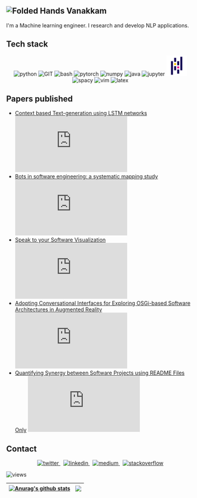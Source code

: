 ## <img src="https://raw.githubusercontent.com/Tarikul-Islam-Anik/Animated-Fluent-Emojis/master/Emojis/Hand%20gestures/Folded%20Hands.png" alt="Folded Hands" width="25" height="25" /> Vanakkam 

I'm a Machine learning engineer. I research and develop NLP applications.


## Tech stack

<p align="center">
      <img src="https://www.vectorlogo.zone/logos/python/python-icon.svg" alt="python" width="55" height="55"/>
      <img src="https://www.vectorlogo.zone/logos/git-scm/git-scm-icon.svg" alt="GIT" width="55" height="55"/>
      <img src="https://www.vectorlogo.zone/logos/gnu_bash/gnu_bash-icon.svg" alt="bash" width="55" height="55"/>
      <img src="https://www.vectorlogo.zone/logos/pytorch/pytorch-icon.svg" alt="pytorch" width="55" height="55"/>
      <img src="https://www.vectorlogo.zone/logos/numpy/numpy-icon.svg" alt="numpy" width="55" height="55"/>
      <img src="https://www.vectorlogo.zone/logos/java/java-icon.svg" alt="java" width="55" height="55"/>
      <img src="https://www.vectorlogo.zone/logos/jupyter/jupyter-icon.svg" alt="jupyter" width="55" height="55"/>
      <img src="https://github.com/devicons/devicon/blob/master/icons/pandas/pandas-original.svg" alt="vim" width="55" height="55"/>
      <img src="https://upload.wikimedia.org/wikipedia/commons/8/88/SpaCy_logo.svg" alt="spacy" width="55" height="55"/> 
      <img src="https://www.vectorlogo.zone/logos/vim/vim-icon.svg" alt="vim" width="55" height="55"/>
      <img src="https://upload.wikimedia.org/wikipedia/commons/9/92/LaTeX_logo.svg" alt="latex" width="55" height="25"/>  
  
</p>

## Papers published

* [Context based Text-generation using LSTM networks](https://arxiv.org/pdf/2005.00048.pdf) [![Citation Badge](https://api.juleskreuer.eu/citation-badge.php?doi=10.48550/arXiv.2005.00048)](https://juleskreuer.eu/projekte/citation-badge/)
* [Bots in software engineering: a systematic mapping study](https://peerj.com/articles/cs-866/) [![Citation Badge](https://api.juleskreuer.eu/citation-badge.php?doi=10.7717/peerj-cs.866)](https://juleskreuer.eu/projekte/citation-badge/)
* [Speak to your Software Visualization](https://elib.dlr.de/132356/1/VISSOFT-SC-IVS-2019.pdf) [![Citation Badge](https://api.juleskreuer.eu/citation-badge.php?doi=10.1109/VISSOFT.2019.00017)](https://juleskreuer.eu/projekte/citation-badge/)
* [Adopting Conversational Interfaces for Exploring OSGi-based Software Architectures in Augmented Reality](https://elib.dlr.de/128206/1/ICSE-WS-BotSE-5.pdf) [![Citation Badge](https://api.juleskreuer.eu/citation-badge.php?doi=10.1109/BotSE.2019.00013)](https://juleskreuer.eu/projekte/citation-badge/)
* [Quantifying Synergy between Software Projects using README Files Only](https://elib.dlr.de/141909/1/paper162.pdf) [![Citation Badge](https://api.juleskreuer.eu/citation-badge.php?doi=10.18293/SEKE2021-162)](https://juleskreuer.eu/projekte/citation-badge/)


## Contact
<p align="center">
  <a href= "https://twitter.com/chmodsss">
  <img src="https://www.vectorlogo.zone/logos/twitter/twitter-official.svg" alt="twitter" width="25" height="25"/>
  </a> &nbsp;
  
  <a href= "https://www.linkedin.com/in/sivasuryas/">
  <img src="https://www.vectorlogo.zone/logos/linkedin/linkedin-icon.svg" alt="linkedin" width="25" height="25"/>
  </a> &nbsp;
  
  <a href= "https://medium.com/@chmodsss">
  <img src="https://www.vectorlogo.zone/logos/medium/medium-icon.svg" alt="medium" width="25" height="25"/>
  </a> &nbsp;

  <a href= "https://stackoverflow.com/users/3889310/chmodsss">
  <img src="https://www.vectorlogo.zone/logos/stackoverflow/stackoverflow-icon.svg" alt="stackoverflow" width="25" height="25"/>
  </a>
</p>

    
![views](https://vbr.wocr.tk/badge?page_id=chmodsss.chmodsss&color=00cf00)

| <a href="https://github.com/anuraghazra/github-readme-stats"><img align="center" src="https://github-readme-stats.vercel.app/api?username=chmodsss&show_icons=true&include_all_commits=true&theme=graywhite&hide_border=true" alt="Anurag's github stats" /></a> | <a href="https://github.com/anuraghazra/github-readme-stats"><img align="center" src="https://github-readme-stats.vercel.app/api/top-langs/?username=chmodsss&layout=compact&theme=graywhite&hide_border=true" /></a> |
| ------------- | ------------- |

<!--
**chmodsss/chmodsss** is a ✨ _special_ ✨ repository because its `README.md` (this file) appears on your GitHub profile.

Here are some ideas to get you started:

- 🔭 I’m currently working on ...
- 🌱 I’m currently learning ...
- 👯 I’m looking to collaborate on ...
- 🤔 I’m looking for help with ...
- 💬 Ask me about ...
- 📫 How to reach me: ...
- 😄 Pronouns: ...
- ⚡ Fun fact: ...
-->
